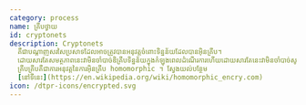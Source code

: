 ```yaml
---
category: process
name: គ្រីបថ្វាយ
id: cryptonets
description: Cryptonets
  គឺជាបណ្តាញសរសៃប្រសាទដែលអាចត្រូវបានអនុវត្តចំពោះទិន្នន័យដែលបានអ៊ិនគ្រីប។
  ដោយសារតែសមត្ថភាពនេះវាមិនចាំបាច់ឌិគ្រីបទិន្នន័យក្នុងកំឡុងពេលដំណើរការហើយដោយសារតែនេះវាមិនចាំបាច់សូម្បីតែផ្តល់ម៉ាស៊ីនរបស់កម្មវិធីជាមួយគ្រាប់ចុចដើម្បីឌិគ្រីបទិន្នន័យ។
  គ្រីបគ្រីបគឺជាការអនុវត្តនៃការអ៊ិនគ្រីប homomorphic ។ ស្វែងយល់បន្ថែម
  [នៅទីនេះ](https://en.wikipedia.org/wiki/homomorphic_encry.com)
icon: /dtpr-icons/encrypted.svg
---
```

